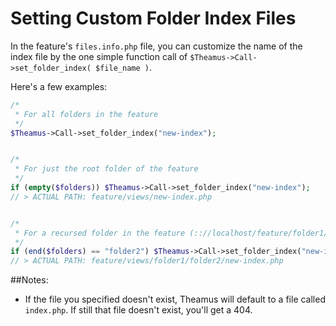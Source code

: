 Setting Custom Folder Index Files
==

In the feature's `files.info.php` file, you can customize the name of the index file by the one simple function call of `$Theamus->Call->set_folder_index( $file_name )`.

Here's a few examples:
```php
/*
 * For all folders in the feature
 */
$Theamus->Call->set_folder_index("new-index");


/* 
 * For just the root folder of the feature 
 */
if (empty($folders)) $Theamus->Call->set_folder_index("new-index");
// > ACTUAL PATH: feature/views/new-index.php


/*
 * For a recursed folder in the feature (:://localhost/feature/folder1/folder2/)
 */
if (end($folders) == "folder2") $Theamus->Call->set_folder_index("new-index");
// > ACTUAL PATH: feature/views/folder1/folder2/new-index.php
```

##Notes:
 - If the file you specified doesn't exist, Theamus will default to a file called `index.php`. If still that file doesn't exist, you'll get a 404.